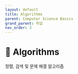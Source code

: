 ```yaml
---
layout: default
title: Algorithms
parent: Computer Science Basics
grand_parent: 학업
nav_order: 3
---
```

# 🧮 Algorithms

정렬, 검색 및 문제 해결 알고리즘